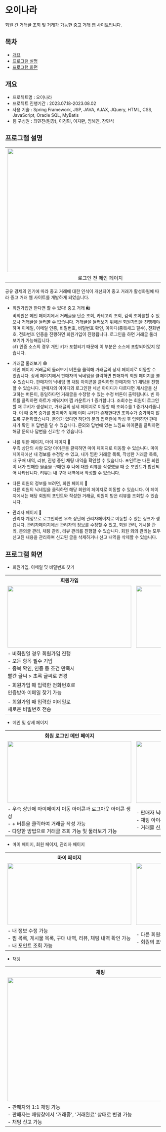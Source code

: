 # 오이나라
회원 간 거래글 조회 및 거래가 가능한 중고 거래 웹 사이트입니다. 

## 목차
  - [개요](#개요)
  - [프로그램 설명](#프로그램-설명)
  - [프로그램 화면](#프로그램-화면)
## 개요
  - 프로젝트명 : 오이나라
  - 프로젝트 진행기간 : 2023.07.18-2023.08.02
  - 사용 기술 : Spring Framework, JSP, JAVA, AJAX, JQuery, HTML, CSS, JavaScript, Oracle SQL, MyBatis
  - 팀 구성원 : 최민진(팀장), 이경민, 이지환, 임해인, 장민석

## 프로그램 설명
<div align="center">
  <table>
    <tr>
      <td>
        <img src="https://github.com/HaeinLim/CucumberProject/assets/140698817/f8d4e45c-ea5f-4f95-9782-bfc32a828f96" width="600" height="400">
      </td>
    </tr>
    <tr>
      <td align="center">로그인 전 메인 페이지</td>
    </tr>
  </table>
</div>
공유 경제의 인기에 따라 중고 거래에 대한 인식이 개선되어 중고 거래가 활성화됨에 따라 중고 거래 웹 사이트를 개발하게 되었습니다.

  - 회원가입만 한다면 할 수 있다! 중고 거래 🛍️ <br>
    비회원은 메인 페이지에서 거래글을 단순 조회, 카테고리 조회, 검색 조회를할 수 있으나 거래글을 둘러볼 수 없습니다. 거래글을 둘러보기 위해선 회원가입을 진행해야하며
    이메일, 이메일 인증, 비밀번호, 비밀번호 확인, 아이디(중복체크 필수), 전화번호, 전화번호 인증을 진행하면 회원가입이 진행됩니다. 로그인을 하면 거래글 둘러보기가
    가능해집니다. <br>
    cf) 인증 소스의 경우 개인 키가 포함되기 때문에 이 부분은 소스에 포함되어있지 않습니다.

  - 거래글 둘러보기 😄<br>
    메인 페이지 거래글의 둘러보기 버튼을 클릭해 거래글의 상세 페이지로 이동할 수 있습니다. 상세 페이지에서 판매자의 닉네임을 클릭하면 판매자의 회원 페이지를
    볼 수 있습니다. 판매자의 닉네임 옆 채팅 아이콘을 클릭하면 판매자와 1:1 채팅을 진행할 수 있습니다. 판매자의 아이디와 로그인한 세션 아이디가 다르다면
    게시글을 신고하는 버튼이, 동일하다면 거래글을 수정할 수 있는 수정 버튼이 출력됩니다. 빈 하트를 클릭하면 하트가 채워지며 찜 카운트가 1 증가합니다. 조회수는
    회원이 로그인 할 때 쿠키가 생성되고, 거래글의 상세 페이지로 이동할 때 조회수를 1 증가시켜줍니다. 이 때 중복 증가를 방지하기 위해 이미 쿠키가 존재한다면
    조회수가 증가하지 않도록 구현하였습니다. 문의가 있다면 하단의 문의 입력란에 작성 후 입력하면 판매자가 확인 후 답변을 달 수 있습니다. 문의와 답변에 있는
    느낌표 아이콘을 클릭하면 해당 문의나 답변을 신고할 수 있습니다.

  - 나를 위한 페이지, 마이 페이지 📃 <br>
    우측 상단의 사람 모양 아이콘을 클릭하면 마이 페이지로 이동할 수 있습니다. 마이 페이지에선 내 정보를 수정할 수 있고, 내가 찜한 거래글 목록, 작성한 거래글 목록,
    내 구매 내역, 리뷰, 진행 중인 채팅 내역을 확인할 수 있습니다. 포인트는 다른 회원이 내가 판매한 물품을 구매한 후 나에 대한 리뷰를 작성했을 때 준 포인트가 
    합산되어 나타납니다. 리뷰는 내 구매 내역에서 작성할 수 있습니다.

  - 다른 회원의 정보를 보려면, 회원 페이지 📃 <br>
    다른 회원의 닉네임을 클릭하면 해당 회원의 페이지로 이동할 수 있습니다. 이 페이지에서는 해당 회원의 포인트와 작성한 거래글, 회원이 받은 리뷰를 조회할 수 있습니다.

  - 관리자 페이지 📃 <br>
    관리자 계정으로 로그인하면 우측 상단에 관리자페이지로 이동할 수 있는 링크가 생깁니다. 관리자페이지에선 관리자의 정보를 수정할 수 있고, 회원 관리, 게시물 관리,
    문의글 관리, 채팅 관리, 리뷰 관리를 진행할 수 있습니다. 회원 외의 관리는 모두 신고된 내용을 관리하며 신고된 글을 삭제하거나 신고 내역을 삭제할 수 있습니다.

## 프로그램 화면

  - 회원가입, 이메일 및 비밀번호 찾기

<div align="center">
  <table align="center">
    <tr>
      <th>회원가입</th><th>이메일 찾기</th><th>비밀번호 찾기</th>
    </tr>
    <tr>
      <td>
        <img src="https://github.com/HaeinLim/CucumberProject/assets/140698817/dafb0418-b771-40ce-a84c-251b47c7dc3c" width="400" height="200">
      </td>
      <td>
        <img src="https://github.com/HaeinLim/CucumberProject/assets/140698817/12326b59-25fe-400f-beda-baec7428f9a3" width="400" height="200">
      </td>
      <td>
        <img src="https://github.com/HaeinLim/CucumberProject/assets/140698817/9b078dc3-b3d4-4a22-91b7-1808c143dc7d" width="400" height="200">
      </td>
    </tr>
    <tr>
      <td>
        - 비회원일 경우 회원가입 진행<br>
        - 모든 항목 필수 기입<br>
        - 중복 확인, 인증 등 조건 만족시<br>
          빨간 글씨 > 초록 글씨로 변경
      </td>
    </tr>
    <tr>
      <td>
        - 회원가입 때 입력한 전화번호로<br>
          인증받아 이메일 찾기 가능
      </td>
    </tr>
    <tr>
      <td>
        - 회원가입 때 입력한 이메일로<br>
          새로운 비밀번호 전송
      </td>
    </tr>
  </table>
</div>

  - 메인 및 상세 페이지

<div align="center">
  <table align="center">
      <tr>
        <th>회원 로그인 메인 페이지</th><th>상세 페이지 상단</th><th>상세페이지 하단</th>
      </tr>
      <tr>
        <td>
          <img src="https://github.com/HaeinLim/CucumberProject/assets/140698817/0f368630-4f58-4dd4-8514-b104da8bb840" width="400" height="200">
        </td>
        <td>
          <img src="https://github.com/HaeinLim/CucumberProject/assets/140698817/72403b04-df53-42b6-82f7-a8160556fd0c" width="400" height="200">
        </td>
        <td>
          <img src="https://github.com/HaeinLim/CucumberProject/assets/140698817/b608cbf5-a4f0-44c1-b831-1f1570e2605e" width="400" height="200">
        </td>
      </tr>
      <tr>
        <td>
          - 우측 상단에 마이페이지 이동 아이콘과 로그아웃 아이콘 생성 <br>
          - + 버튼을 클릭하여 거래글 작성 가능 <br>
          - 다양한 방법으로 거래글 조회 가능 및 둘러보기 가능
        </td>
        <td>
          - 판매자 닉네임을 클릭해 판매자의 회원 페이지 조회 가능 <br>
          - 채팅 아이콘을 클릭해 판매자와 1:1 채팅 가능 <br>
          - 거래물 신고 가능(판매자 본인일 경우 수정 버튼)
        </td>
        <td>
          - 거래글 찜 가능 <br>
          - 문의 작성 및 답변 가능 <br>
          - 문의 및 답변 신고 가능
        </td>
      </tr>
  </table>
</div>

  - 마이 페이지, 회원 페이지, 관리자 페이지

<div align="center">
  <table align="center">
      <tr>
        <th>마이 페이지</th><th>회원 페이지</th><th>관리자 페이지</th>
      </tr>
      <tr>
        <td>
          <img src="https://github.com/HaeinLim/CucumberProject/assets/140698817/079c8eb1-b8b6-41c5-a1ac-51107f4e12de" width="400" height="200">
        </td>
        <td>
          <img src="https://github.com/HaeinLim/CucumberProject/assets/140698817/4e930f95-bb3f-4cf5-995c-335280c944a7" width="400" height="200">
        </td>
        <td>
          <img src="https://github.com/HaeinLim/CucumberProject/assets/140698817/c2e965ed-d330-4ea7-bfe8-0d09e9726019" width="400" height="200">
        </td>
      </tr>
      <tr>
        <td>
          - 내 정보 수정 가능 <br>
          - 찜 목록, 게시물 목록, 구매 내역, 리뷰, 채팅 내역 확인 가능 <br>
          - 내 포인트 조회 가능
        </td>
        <td>
          - 다른 회원의 게시물 목록, 받은 리뷰 확인 가능 <br>
          - 회원의 포인트 조회 가능
        </td>
        <td>
          - 관리자 정보 수정 가능 <br>
          - 회원 관리, 회원 관리, 게시물 관리, 문의글 관리, <br>
            채팅 관리, 리뷰 관리 가능
        </td>
      </tr>
  </table>
</div>

  - 채팅

<div>
  <table>
    <tr>
      <th align="center">채팅</th>
    </tr>
    <tr>
      <td align="center">
        <img src="https://github.com/HaeinLim/CucumberProject/assets/140698817/13f7f8bd-cc37-467a-b701-66c64ec55499" width="600" height="400">
    </tr>
    <tr>
      <td>
        - 판매자와 1:1 채팅 가능 <br>
        - 판매자는 채팅창에서 '거래중', '거래완료' 상태로 변경 가능 <br>
        - 채팅 신고 가능
      </td>
    </tr>
  </table>
</div>
    
